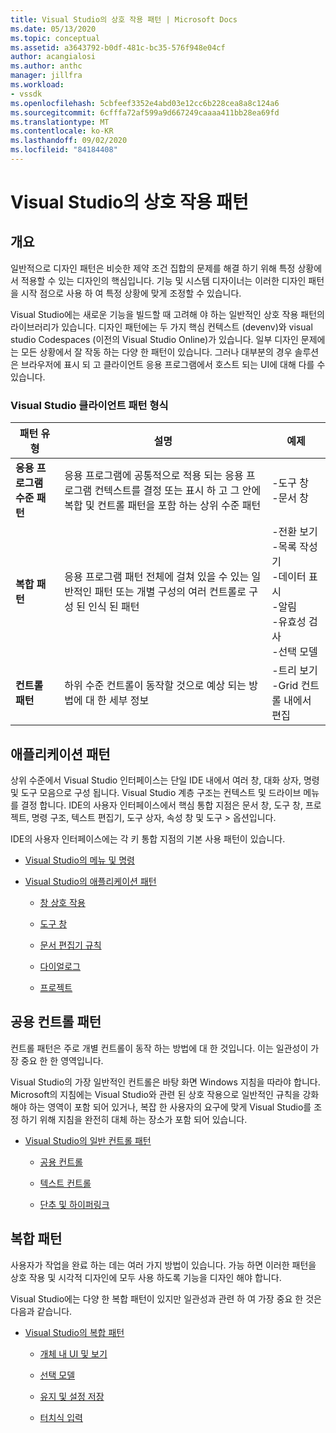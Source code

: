 ```yaml
---
title: Visual Studio의 상호 작용 패턴 | Microsoft Docs
ms.date: 05/13/2020
ms.topic: conceptual
ms.assetid: a3643792-b0df-481c-bc35-576f948e04cf
author: acangialosi
ms.author: anthc
manager: jillfra
ms.workload:
- vssdk
ms.openlocfilehash: 5cbfeef3352e4abd03e12cc6b228cea8a8c124a6
ms.sourcegitcommit: 6cfffa72af599a9d667249caaaa411bb28ea69fd
ms.translationtype: MT
ms.contentlocale: ko-KR
ms.lasthandoff: 09/02/2020
ms.locfileid: "84184408"
---
```

# <a name="interaction-patterns-for-visual-studio"></a>Visual Studio의 상호 작용 패턴
## <a name="overview"></a>개요
 일반적으로 디자인 패턴은 비슷한 제약 조건 집합의 문제를 해결 하기 위해 특정 상황에서 적용할 수 있는 디자인의 핵심입니다. 기능 및 시스템 디자이너는 이러한 디자인 패턴을 시작 점으로 사용 하 여 특정 상황에 맞게 조정할 수 있습니다.

 Visual Studio에는 새로운 기능을 빌드할 때 고려해 야 하는 일반적인 상호 작용 패턴의 라이브러리가 있습니다. 디자인 패턴에는 두 가지 핵심 컨텍스트 (devenv)와 visual studio Codespaces (이전의 Visual Studio Online)가 있습니다. 일부 디자인 문제에는 모든 상황에서 잘 작동 하는 다양 한 패턴이 있습니다. 그러나 대부분의 경우 솔루션은 브라우저에 표시 되 고 클라이언트 응용 프로그램에서 호스트 되는 UI에 대해 다를 수 있습니다.

### <a name="visual-studio-client-pattern-types"></a>Visual Studio 클라이언트 패턴 형식

|패턴 유형|설명|예제|
|------------------|-----------------|--------------|
|**응용 프로그램 수준 패턴**|응용 프로그램에 공통적으로 적용 되는 응용 프로그램 컨텍스트를 결정 또는 표시 하 고 그 안에 복합 및 컨트롤 패턴을 포함 하는 상위 수준 패턴|-도구 창<br />-문서 창|
|**복합 패턴**|응용 프로그램 패턴 전체에 걸쳐 있을 수 있는 일반적인 패턴 또는 개별 구성의 여러 컨트롤로 구성 된 인식 된 패턴|-전환 보기<br />-목록 작성기<br />-데이터 표시<br />-알림<br />-유효성 검사<br />-선택 모델|
|**컨트롤 패턴**|하위 수준 컨트롤이 동작할 것으로 예상 되는 방법에 대 한 세부 정보|-트리 보기<br />-Grid 컨트롤 내에서 편집|

## <a name="application-patterns"></a>애플리케이션 패턴
 상위 수준에서 Visual Studio 인터페이스는 단일 IDE 내에서 여러 창, 대화 상자, 명령 및 도구 모음으로 구성 됩니다. Visual Studio 계층 구조는 컨텍스트 및 드라이브 메뉴를 결정 합니다. IDE의 사용자 인터페이스에서 핵심 통합 지점은 문서 창, 도구 창, 프로젝트, 명령 구조, 텍스트 편집기, 도구 상자, 속성 창 및 도구 > 옵션입니다.

 IDE의 사용자 인터페이스에는 각 키 통합 지점의 기본 사용 패턴이 있습니다.

- [Visual Studio의 메뉴 및 명령](../../extensibility/ux-guidelines/menus-and-commands-for-visual-studio.md)

- [Visual Studio의 애플리케이션 패턴](../../extensibility/ux-guidelines/application-patterns-for-visual-studio.md)

  - [창 상호 작용](../../extensibility/ux-guidelines/application-patterns-for-visual-studio.md#BKMK_WindowInteractions)

  - [도구 창](../../extensibility/ux-guidelines/application-patterns-for-visual-studio.md#BKMK_ToolWindows)

  - [문서 편집기 규칙](../../extensibility/ux-guidelines/application-patterns-for-visual-studio.md#BKMK_DocumentEditorConventions)

  - [다이얼로그](../../extensibility/ux-guidelines/application-patterns-for-visual-studio.md#BKMK_Dialogs)

  - [프로젝트](../../extensibility/ux-guidelines/application-patterns-for-visual-studio.md#BKMK_Projects)

## <a name="common-control-patterns"></a>공용 컨트롤 패턴
 컨트롤 패턴은 주로 개별 컨트롤이 동작 하는 방법에 대 한 것입니다. 이는 일관성이 가장 중요 한 한 영역입니다.

 Visual Studio의 가장 일반적인 컨트롤은 바탕 화면 Windows 지침을 따라야 합니다. Microsoft의 지침에는 Visual Studio와 관련 된 상호 작용으로 일반적인 규칙을 강화 해야 하는 영역이 포함 되어 있거나, 복잡 한 사용자의 요구에 맞게 Visual Studio를 조정 하기 위해 지침을 완전히 대체 하는 장소가 포함 되어 있습니다.

- [Visual Studio의 일반 컨트롤 패턴](../../extensibility/ux-guidelines/common-control-patterns-for-visual-studio.md)

  - [공용 컨트롤](../../extensibility/ux-guidelines/common-control-patterns-for-visual-studio.md#BKMK_CommonControls)

  - [텍스트 컨트롤](../../extensibility/ux-guidelines/common-control-patterns-for-visual-studio.md#BKMK_TextControls)

  - [단추 및 하이퍼링크](../../extensibility/ux-guidelines/common-control-patterns-for-visual-studio.md#BKMK_ButtonsAndHyperlinks)

## <a name="composite-patterns"></a>복합 패턴
 사용자가 작업을 완료 하는 데는 여러 가지 방법이 있습니다. 가능 하면 이러한 패턴을 상호 작용 및 시각적 디자인에 모두 사용 하도록 기능을 디자인 해야 합니다.

 Visual Studio에는 다양 한 복합 패턴이 있지만 일관성과 관련 하 여 가장 중요 한 것은 다음과 같습니다.

- [Visual Studio의 복합 패턴](../../extensibility/ux-guidelines/composite-patterns-for-visual-studio.md)

  - [개체 내 UI 및 보기](../../extensibility/ux-guidelines/composite-patterns-for-visual-studio.md#BKMK_OnObjectUI)

  - [선택 모델](../../extensibility/ux-guidelines/composite-patterns-for-visual-studio.md#BKMK_SelectionModels)

  - [유지 및 설정 저장](../../extensibility/ux-guidelines/composite-patterns-for-visual-studio.md#BKMK_PersistenceAndSavingSettings)

  - [터치식 입력](../../extensibility/ux-guidelines/composite-patterns-for-visual-studio.md#BKMK_TouchInput)

